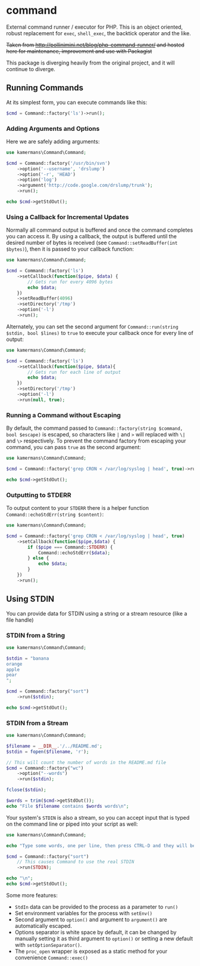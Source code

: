 command
=======

External command runner / executor for PHP.  This is an object oriented, robust replacement for `exec`, `shell_exec`, the backtick operator and the like.

~~Taken from http://pollinimini.net/blog/php-command-runner/ and hosted here for maintenance, improvement and use with Packagist~~

This package is diverging heavily from the original project, and it will continue to diverge.

## Running Commands

At its simplest form, you can execute commands like this:

```php
$cmd = Command::factory('ls')->run();
```

### Adding Arguments and Options

Here we are safely adding arguments:

```php
use kamermans\Command\Command;

$cmd = Command::factory('/usr/bin/svn')
    ->option('--username', 'drslump')
    ->option('-r', 'HEAD')
    ->option('log')
    ->argument('http://code.google.com/drslump/trunk');
    ->run();

echo $cmd->getStdOut();
```

### Using a Callback for Incremental Updates
Normally all command output is buffered and once the command completes you can access it.  By using a callback, the output is buffered until the desired number of bytes is received (see `Command::setReadBuffer(int $bytes)`), then it is passed to your callback function:

```php
use kamermans\Command\Command;

$cmd = Command::factory('ls')
    ->setCallback(function($pipe, $data) {
        // Gets run for every 4096 bytes
        echo $data;
    })
    ->setReadBuffer(4096)
    ->setDirectory('/tmp')
    ->option('-l')
    ->run();
```

Alternately, you can set the second argument for `Command::run(string $stdin, bool $lines)` to `true` to execute your callback once for every line of output:

```php
use kamermans\Command\Command;

$cmd = Command::factory('ls')
    ->setCallback(function($pipe, $data){
        // Gets run for each line of output
        echo $data;
    })
    ->setDirectory('/tmp')
    ->option('-l')
    ->run(null, true);
```

### Running a Command without Escaping
By default, the command passed to `Command::factory(string $command, bool $escape)` is escaped, so characters like `|` and `>` will replaced with `\|` and `\>` respectively.  To prevent the command factory from escaping your command, you can pass `true` as the second argument:

```php
use kamermans\Command\Command;

$cmd = Command::factory('grep CRON < /var/log/syslog | head', true)->run();

echo $cmd->getStdOut();
```

### Outputting to STDERR
To output content to your `STDERR` there is a helper function `Command::echoStdErr(string $content)`:

```php
use kamermans\Command\Command;

$cmd = Command::factory('grep CRON < /var/log/syslog | head', true)
    ->setCallback(function($pipe,$data) {
        if ($pipe === Command::STDERR) {
            Command::echoStdErr($data);
        } else {
            echo $data;
        }
    })
    ->run();
```

## Using STDIN
You can provide data for STDIN using a string or a stream resource (like a file handle)

### STDIN from a String

```php
use kamermans\Command\Command;

$stdin = "banana
orange
apple
pear
";

$cmd = Command::factory("sort")
    ->run($stdin);

echo $cmd->getStdOut();
```

### STDIN from a Stream

```php
use kamermans\Command\Command;

$filename = __DIR__.'/../README.md';
$stdin = fopen($filename, 'r');

// This will count the number of words in the README.md file
$cmd = Command::factory("wc")
    ->option("--words")
    ->run($stdin);

fclose($stdin);

$words = trim($cmd->getStdOut());
echo "File $filename contains $words words\n";
```

Your system's `STDIN` is also a stream, so you can accept input that is typed on the command line or piped into your script as well:

```php
use kamermans\Command\Command;

echo "Type some words, one per line, then press CTRL-D and they will be sorted:\n";

$cmd = Command::factory("sort")
    // This causes Command to use the real STDIN
    ->run(STDIN);

echo "\n";
echo $cmd->getStdOut();
```

Some more features:
 - `StdIn` data can be provided to the process as a parameter to `run()`
 - Set environment variables for the process with `setEnv()`
 - Second argument to `option()` and argument to `argument()` are automatically escaped.
 - Options separator is white space by default, it can be changed by manually setting it as third argument to `option()` or setting a new default with `setOptionSeparator()`.
 - The `proc_open` wrapper is exposed as a static method for your convenience `Command::exec()`
